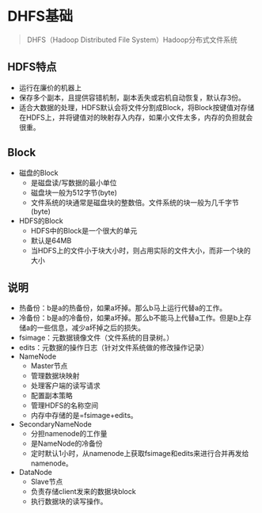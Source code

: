# DHFS基础

> DHFS（Hadoop Distributed File System）Hadoop分布式文件系统

## HDFS特点

- 运行在廉价的机器上
- 保存多个副本，且提供容错机制，副本丢失或宕机自动恢复，默认存3份。
- 适合大数据的处理，HDFS默认会将文件分割成Block，将Block按键值对存储在HDFS上，并将键值对的映射存入内存，如果小文件太多，内存的负担就会很重。

## Block

- 磁盘的Block
    - 是磁盘读/写数据的最小单位
    - 磁盘块一般为512字节(byte)
    - 文件系统的块通常是磁盘块的整数倍。文件系统的块一般为几千字节(byte)
- HDFS的Block
    - HDFS中的Block是一个很大的单元
    - 默认是64MB
    - 当HDFS上的文件小于块大小时，则占用实际的文件大小，而非一个块的大小

## 说明
- 热备份：b是a的热备份，如果a坏掉。那么b马上运行代替a的工作。
- 冷备份：b是a的冷备份，如果a坏掉。那么b不能马上代替a工作。但是b上存储a的一些信息，减少a坏掉之后的损失。
- fsimage：元数据镜像文件（文件系统的目录树。）
- edits：元数据的操作日志（针对文件系统做的修改操作记录）
- NameNode
    - Master节点
    - 管理数据块映射
    - 处理客户端的读写请求
    - 配置副本策略
    - 管理HDFS的名称空间
    - 内存中存储的是=fsimage+edits。
- SecondaryNameNode
    - 分担namenode的工作量
    - 是NameNode的冷备份
    - 定时默认1小时，从namenode上获取fsimage和edits来进行合并再发给namenode。
- DataNode
    - Slave节点
    - 负责存储client发来的数据块block
    - 执行数据块的读写操作。

